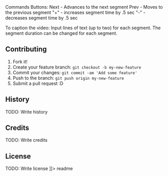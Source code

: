 <snippet>
  <content><![CDATA[
# ${1:VttCreator}
A local html application that creates WebVtt text for closed captioning of HTML5 videos.
The program loops the selected video file over the specified duration to make captioning easier.
## Installation
Simply clone the repository to your machine.
## Usage
1 - Place the .mp4 file you wish to caption in the same folder as index.html.
2 - Select the file from the folder selector.
3 - Click play

Commands Buttons:
Next - Advances to the next segment
Prev - Moves to the previous segment
"+" - increases segment time by .5 sec
"-" - decreases segment time by .5 sec

To caption the video:
Input lines of text (up to two) for each segment.  The segment duration can be changed for each segment.

## Contributing
1. Fork it!
2. Create your feature branch: `git checkout -b my-new-feature`
3. Commit your changes: `git commit -am 'Add some feature'`
4. Push to the branch: `git push origin my-new-feature`
5. Submit a pull request :D
## History
TODO: Write history
## Credits
TODO: Write credits
## License
TODO: Write license
]]></content>
  <tabTrigger>readme</tabTrigger>
</snippet>